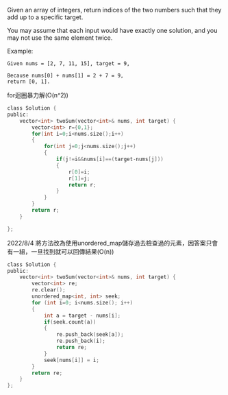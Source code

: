 Given an array of integers, return indices of the two numbers such that they add up to a specific target.

You may assume that each input would have exactly one solution, and you may not use the same element twice.

Example:
```
Given nums = [2, 7, 11, 15], target = 9,

Because nums[0] + nums[1] = 2 + 7 = 9,
return [0, 1].
```
for迴圈暴力解(O(n^2))
```c
class Solution {
public:
    vector<int> twoSum(vector<int>& nums, int target) {
        vector<int> r={0,1};
        for(int i=0;i<nums.size();i++)
        {
            for(int j=0;j<nums.size();j++)
            {
                if(j!=i&&nums[i]==(target-nums[j]))
                {
                    r[0]=i;
                    r[1]=j;
                    return r;
                }
            }
        }
        return r;
    }

};
```

2022/8/4
將方法改為使用unordered_map儲存過去檢查過的元素，因答案只會有一組，一旦找到就可以回傳結果(O(n))

```c
class Solution {
public:
    vector<int> twoSum(vector<int>& nums, int target) {
        vector<int> re;
        re.clear();
        unordered_map<int, int> seek;
        for (int i=0; i<nums.size(); i++)
        {
            int a = target - nums[i];
            if(seek.count(a))
            {
                re.push_back(seek[a]);
                re.push_back(i);
                return re;
            }
            seek[nums[i]] = i;
        }
        return re;
    }
};
```
